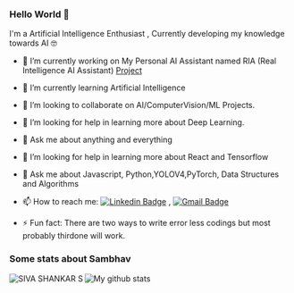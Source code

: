 ### Hello World 👋

I'm a Artificial Intelligence Enthusiast , Currently developing my knowledge towards AI 🤓

- 🔭 I’m currently working on My Personal AI Assistant named RIA (Real Intelligence AI Assistant) [Project](https://github.com/SIVASHANKAR-S/RIA-AI-ASSISTANT)
- 🌱 I’m currently learning Artificial Intelligence
- 👯 I’m looking to collaborate on AI/ComputerVision/ML Projects.
- 🤔 I’m looking for help in learning more about Deep Learning.
- 💬 Ask me about anything and everything 
- 🤔 I’m looking for help in learning more about React and Tensorflow 
- 💬 Ask me about Javascript, Python,YOLOV4,PyTorch, Data Structures and Algorithms
- 📫 How to reach me:
[![Linkedin Badge](https://img.shields.io/badge/-LinkedIn-blue?style=flat-square&logo=Linkedin&logoColor=white&link=https://www.linkedin.com/in/siva-shankar-s/)](https://www.linkedin.com/in/siva-shankar-s/) 
, [![Gmail Badge](https://img.shields.io/badge/-Gmail-c14438?style=flat-square&logo=Gmail&logoColor=white&link=mailto:sivarvs11@gmail.com)](mailto:sivarvs11@gmail.com)

- ⚡ Fun fact: There are two ways to write error less codings but most probably thirdone will work. 

### Some stats about Sambhav
<img alt="My github stats" src="https://github-readme-stats.vercel.app/api?username=SIVA SHANKAR S&&show_icons=true&title_color=ffffff&icon_color=bb2acf&text_color=daf7dc&bg_color=151515" >
<img align="left" src="https://github-readme-stats.vercel.app/api/top-langs/?username=SIVA SHANKAR S&layout=compact&hide=html&theme=radical" alt="SIVA SHANKAR S" />



